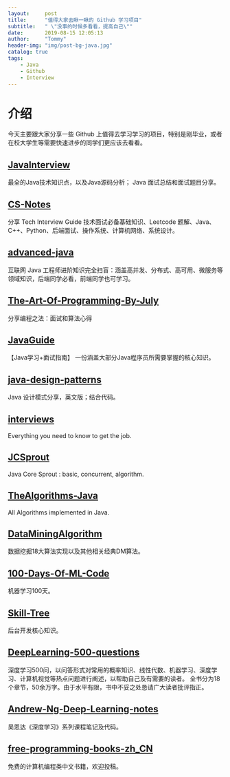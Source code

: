 ```yaml
---
layout:     post
title:      "值得大家去瞅一瞅的 Github 学习项目"
subtitle:   " \"没事的时候多看看，提高自己\""
date:       2019-08-15 12:05:13
author:     "Tommy"
header-img: "img/post-bg-java.jpg"
catalog: true
tags:
    - Java
    - Github
    - Interview
---
```


# 介绍
今天主要跟大家分享一些 Github 上值得去学习学习的项目，特别是刚毕业，或者在校大学生等需要快速进步的同学们更应该去看看。

## [JavaInterview](https://github.com/joyang1/JavaInterview)
最全的Java技术知识点，以及Java源码分析；
Java 面试总结和面试题目分享。

## [CS-Notes](https://github.com/CyC2018/CS-Notes)
分享 Tech Interview Guide 技术面试必备基础知识、Leetcode 题解、Java、C++、Python、后端面试、操作系统、计算机网络、系统设计。

## [advanced-java](https://github.com/doocs/advanced-java)
互联网 Java 工程师进阶知识完全扫盲：涵盖高并发、分布式、高可用、微服务等领域知识，后端同学必看，前端同学也可学习。

## [The-Art-Of-Programming-By-July](https://github.com/julycoding/The-Art-Of-Programming-By-July)
分享编程之法：面试和算法心得

## [JavaGuide](https://github.com/Snailclimb/JavaGuide)
【Java学习+面试指南】 一份涵盖大部分Java程序员所需要掌握的核心知识。

## [java-design-patterns](https://github.com/iluwatar/java-design-patterns)
Java 设计模式分享，英文版；结合代码。

## [interviews](https://github.com/kdn251/interviews)
Everything you need to know to get the job. 

## [JCSprout](https://github.com/crossoverJie/JCSprout)
Java Core Sprout : basic, concurrent, algorithm.

## [TheAlgorithms-Java](https://github.com/TheAlgorithms/Java)
All Algorithms implemented in Java.

## [DataMiningAlgorithm](https://github.com/linyiqun/DataMiningAlgorithm)
数据挖掘18大算法实现以及其他相关经典DM算法。

## [100-Days-Of-ML-Code](https://github.com/MLEveryday/100-Days-Of-ML-Code)
机器学习100天。

## [Skill-Tree](https://github.com/linw7/Skill-Tree)
后台开发核心知识。

## [DeepLearning-500-questions](https://github.com/scutan90/DeepLearning-500-questions)
深度学习500问，以问答形式对常用的概率知识、线性代数、机器学习、深度学习、计算机视觉等热点问题进行阐述，以帮助自己及有需要的读者。 全书分为18个章节，50余万字。由于水平有限，书中不妥之处恳请广大读者批评指正。

## [Andrew-Ng-Deep-Learning-notes](https://github.com/bighuang624/Andrew-Ng-Deep-Learning-notes)
吴恩达《深度学习》系列课程笔记及代码。

## [free-programming-books-zh_CN](https://github.com/justjavac/free-programming-books-zh_CN)
免费的计算机编程类中文书籍，欢迎投稿。